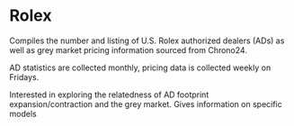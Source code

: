 # Rolex
Compiles the number and listing of U.S. Rolex authorized dealers (ADs) as well as grey market pricing information sourced from Chrono24.

AD statistics are collected monthly, pricing data is collected weekly on Fridays. 

Interested in exploring the relatedness of AD footprint expansion/contraction and the grey market.
Gives information on specific models
